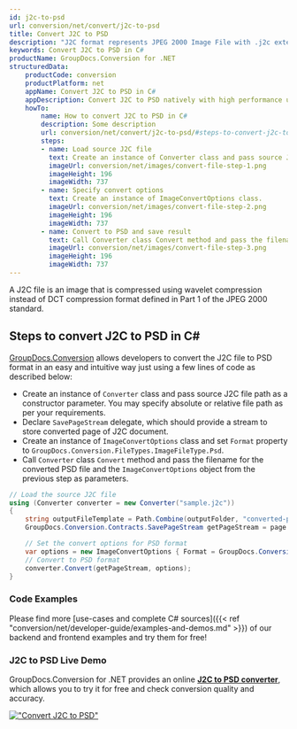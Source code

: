```yaml
---
id: j2c-to-psd
url: conversion/net/convert/j2c-to-psd
title: Convert J2C to PSD
description: "J2C format represents JPEG 2000 Image File with .j2c extension. Learn how to convert J2C to PSD file programmatically in C# language using GroupDocs.Conversion for .NET library."
keywords: Convert J2C to PSD in C#
productName: GroupDocs.Conversion for .NET
structuredData:
    productCode: conversion
    productPlatform: net
    appName: Convert J2C to PSD in C#
    appDescription: Convert J2C to PSD natively with high performance using C# language and server side GroupDocs.Conversion for .NET APIs, without the use of any software like Microsoft or Open Office.
    howTo:
        name: How to convert J2C to PSD in C# 
        description: Some description
        url: conversion/net/convert/j2c-to-psd/#steps-to-convert-j2c-to-psd-in-c
        steps:
        - name: Load source J2C file 
          text: Create an instance of Converter class and pass source J2C file path as a constructor parameter. You may specify absolute or relative file path as per your requirements. 
          imageUrl: conversion/net/images/convert-file-step-1.png
          imageHeight: 196
          imageWidth: 737
        - name: Specify convert options 
          text: Create an instance of ImageConvertOptions class.
          imageUrl: conversion/net/images/convert-file-step-2.png
          imageHeight: 196
          imageWidth: 737
        - name: Convert to PSD and save result 
          text: Call Converter class Convert method and pass the filename for the converted HTML file and the ImageConvertOptions object from the previous step as parameters.
          imageUrl: conversion/net/images/convert-file-step-3.png
          imageHeight: 196
          imageWidth: 737
---
```


A J2C file is an image that is compressed using wavelet compression instead of DCT compression format defined in Part 1 of the JPEG 2000 standard.

## Steps to convert J2C to PSD in C#

[GroupDocs.Conversion](https://products.groupdocs.com/conversion/net) allows developers to convert the J2C file to PSD format in an easy and intuitive way just using a few lines of code as described below:

* Create an instance of `Converter` class and pass source J2C file path as a constructor parameter. You may specify absolute or relative file path as per your requirements. 
* Declare `SavePageStream` delegate, which should provide a stream to store converted page of J2C document.
* Create an instance of `ImageConvertOptions` class and set `Format` property to `GroupDocs.Conversion.FileTypes.ImageFileType.Psd`.
* Call `Converter` class `Convert` method and pass the filename for the converted PSD file and the `ImageConvertOptions` object from the previous step as parameters.

```csharp
// Load the source J2C file
using (Converter converter = new Converter("sample.j2c"))
{
    string outputFileTemplate = Path.Combine(outputFolder, "converted-page-{0}.psd");
    GroupDocs.Conversion.Contracts.SavePageStream getPageStream = page => new FileStream(string.Format(outputFileTemplate, page), FileMode.Create);

    // Set the convert options for PSD format
    var options = new ImageConvertOptions { Format = GroupDocs.Conversion.FileTypes.ImageFileType.Psd };   
    // Convert to PSD format
    converter.Convert(getPageStream, options);
}
```

### Code Examples

Please find more [use-cases and complete C# sources]({{< ref "conversion/net/developer-guide/examples-and-demos.md" >}}) of our backend and frontend examples and try them for free!

### J2C to PSD Live Demo

GroupDocs.Conversion for .NET provides an online [**J2C to PSD converter**](https://products.groupdocs.app/conversion/j2c-to-psd), which allows you to try it for free and check conversion quality and accuracy.

[!["Convert J2C to PSD"](conversion/net/images/convert-to-psd/convert-j2c-to-psd.png)](https://products.groupdocs.app/conversion/j2c-to-psd)